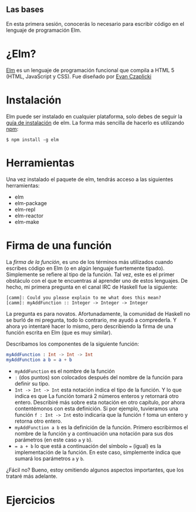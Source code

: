 ## Las bases

En esta primera sesión, conocerás lo necesario para escribir código en el lenguaje
de programación Elm.

# ¿Elm?
[Elm][elm-page] es un lenguaje de programación funcional que compila a HTML 5
(HTML, JavaScript y CSS). Fue diseñado por [Evan Czaplicki][evan-czaplicki]

# Instalación
Elm puede ser instalado en cualquier plataforma, solo debes de seguir la [guía de instalación][elm-install]
de elm. La forma más sencilla de hacerlo es utilizando [npm][install-npm]:

```
$ npm install -g elm
```

# Herramientas
Una vez instalado el paquete de elm, tendrás acceso a las siguientes herramientas:

- elm
- elm-package
- elm-repl
- elm-reactor
- elm-make

# Firma de una función
La *firma de la función*, es uno de los términos más utilizados cuando escribes
código en Elm (o en algún lenguaje fuertemente tipado). Simplemente se refiere
al tipo de la función. Tal vez, este es el primer obstáculo con el que te encuentras
al aprender uno de estos lenguajes. De hecho, mi primera pregunta en el canal IRC
de Haskell fue la siguiente:

```
[camm]: Could you please explain to me what does this mean?
[camm]: myAddFunction :: Integer -> Integer -> Integer
```

La pregunta es para novatos. Afortunadamente, la comunidad de Haskell no se burló
de mi pregunta, todo lo contrario, me ayudó a comprederla. Y ahora yo intentaré hacer
lo mismo, pero describiendo la firma de una función escrita en Elm (que es muy similar).

Describamos los componentes de la siguiente función:

```elm
myAddFunction : Int -> Int -> Int
myAddFunction a b = a + b
```
- `myAddFunction` es el nombre de la función
- `:` (dos puntos) son colocados después del nombre de la función para definir su tipo.
- `Int -> Int -> Int` esta notación indica el tipo de la función. Y lo que indica es que
La función tomará 2 números enteros y retornará otro entero. Describiré más sobre
esta notación en otro capítulo, por ahora contentémonos con esta definición.
Si por ejemplo, tuvieramos una función `f : Int -> Int` esto indicaría que la función `f`
toma un entero y retorna otro entero.
- `myAddFunction a b` es la definición de la función. Primero escribirmos el nombre de la
función y a continuación una notación para sus dos parámetros (en este caso `a` y `b`).
- `= a + b` lo que está a continuación del símbolo `=` (igual) es la implementación de la función.
En este caso, simplemente indica que sumará los parámetros `a` y `b`.

¿Fácil no? Bueno, estoy omitiendo algunos aspectos importantes, que los trataré más adelante.

# Ejercicios


[elm-page]: http://elm-lang.org/
[evan-czaplicki]: https://twitter.com/czaplic
[elm-install]: http://elm-lang.org/install
[install-npm]: http://blog.npmjs.org/post/85484771375/how-to-install-npm
